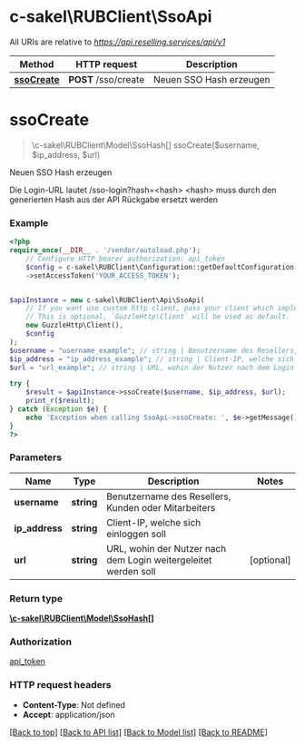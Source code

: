 # c-sakel\RUBClient\SsoApi

All URIs are relative to *https://api.reselling.services/api/v1*

Method | HTTP request | Description
------------- | ------------- | -------------
[**ssoCreate**](SsoApi.md#ssocreate) | **POST** /sso/create | Neuen SSO Hash erzeugen

# **ssoCreate**
> \c-sakel\RUBClient\Model\SsoHash[] ssoCreate($username, $ip_address, $url)

Neuen SSO Hash erzeugen

Die Login-URL lautet /sso-login?hash=&lt;hash&gt;  &lt;hash&gt; muss durch den generierten Hash aus der API Rückgabe ersetzt werden

### Example
```php
<?php
require_once(__DIR__ . '/vendor/autoload.php');
    // Configure HTTP bearer authorization: api_token
    $config = c-sakel\RUBClient\Configuration::getDefaultConfiguration()
    ->setAccessToken('YOUR_ACCESS_TOKEN');


$apiInstance = new c-sakel\RUBClient\Api\SsoApi(
    // If you want use custom http client, pass your client which implements `GuzzleHttp\ClientInterface`.
    // This is optional, `GuzzleHttp\Client` will be used as default.
    new GuzzleHttp\Client(),
    $config
);
$username = "username_example"; // string | Benutzername des Resellers, Kunden oder Mitarbeiters
$ip_address = "ip_address_example"; // string | Client-IP, welche sich einloggen soll
$url = "url_example"; // string | URL, wohin der Nutzer nach dem Login weitergeleitet werden soll

try {
    $result = $apiInstance->ssoCreate($username, $ip_address, $url);
    print_r($result);
} catch (Exception $e) {
    echo 'Exception when calling SsoApi->ssoCreate: ', $e->getMessage(), PHP_EOL;
}
?>
```

### Parameters

Name | Type | Description  | Notes
------------- | ------------- | ------------- | -------------
 **username** | **string**| Benutzername des Resellers, Kunden oder Mitarbeiters |
 **ip_address** | **string**| Client-IP, welche sich einloggen soll |
 **url** | **string**| URL, wohin der Nutzer nach dem Login weitergeleitet werden soll | [optional]

### Return type

[**\c-sakel\RUBClient\Model\SsoHash[]**](../Model/SsoHash.md)

### Authorization

[api_token](../../README.md#api_token)

### HTTP request headers

 - **Content-Type**: Not defined
 - **Accept**: application/json

[[Back to top]](#) [[Back to API list]](../../README.md#documentation-for-api-endpoints) [[Back to Model list]](../../README.md#documentation-for-models) [[Back to README]](../../README.md)


